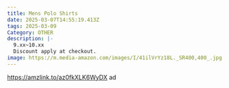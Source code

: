 ```yaml
---
title: Mens Polo Shirts
date: 2025-03-07T14:55:19.413Z
tags: 2025-03-09
Category: OTHER
description: |-
  9.xx~10.xx
  Discount apply at checkout.
image: https://m.media-amazon.com/images/I/41ilVrYz18L._SR400,400_.jpg
---
```

https://amzlink.to/az0fkXLK6WyDX   ad